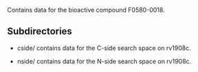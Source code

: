 Contains data for the bioactive compound F0580-0018.

## Subdirectories

- cside/ contains data for the C-side search space on rv1908c.

- nside/ contains data for the N-side search space on rv1908c.

